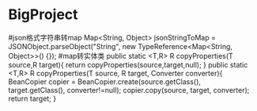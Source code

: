 # BigProject
#json格式字符串转map
Map<String, Object> jsonStringToMap = JSONObject.parseObject("String", new TypeReference<Map<String, Object>>() {});
#map转实体类
public static <T,R> R copyProperties(T source,R target){
        return copyProperties(source,target,null);
    }
public static <T,R> R copyProperties(T source, R target, Converter converter){
        BeanCopier copier = BeanCopier.create(source.getClass(), target.getClass(), converter!=null);
        copier.copy(source, target, converter);
        return target;
    }

